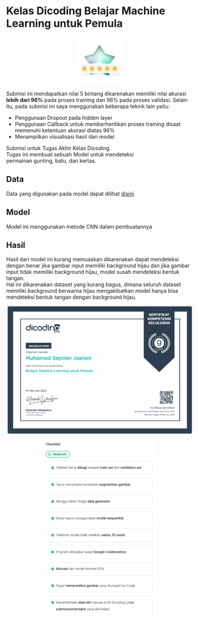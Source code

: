 # Kelas Dicoding Belajar Machine Learning untuk Pemula

<p
  align="center"
>
  <img
  src="./pictures/rating-default-5.png" />
</p>

Submisi ini mendapatkan nilai 5 bintang dikarenakan memiliki nilai akurasi **lebih dari 96%** pada proses training dan 98% pada proses validasi. Selain itu, pada submisi ini saya menggunakan beberapa teknik lain yaitu:

- Penggunaan Dropout pada hidden layer
- Penggunaan Callback untuk memberhentikan proses training disaat memenuhi ketentuan akurasi diatas 96%
- Menampilkan visualisasi hasil dari model

Submisi untuk Tugas Akhir Kelas Dicoding.  
Tugas ini membuat sebuah Model untuk mendeteksi  
permainan gunting, batu, dan kertas.

## Data

Data yang digunakan pada model dapat dilihat [disini](https://github.com/dicodingacademy/assets/releases/download/release/rockpaperscissors.zip)

## Model

Model ini menggunakan metode CNN dalam pembuatannya

## Hasil

Hasil dari model ini kurang memuaskan dikarenakan dapat mendeteksi dengan benar jika gambar input memiliki background hijau dan jika gambar input tidak memiliki background hijau, model susah mendeteksi bentuk tangan.  
Hal ini dikarenakan dataset yang kurang bagus, dimana seluruh dataset memiliki background berwarna hijau mengakibatkan model hanya bisa mendeteksi bentuk tangan dengan background hijau.

<p
  align="center"
>
  <img
    src="./pictures/certificate.jpg"
    width="500"
  />
</p>

<p
  align="center"
>
  <img
    src="./pictures/checklist.jpg"
    width="300"
  />
</p>
